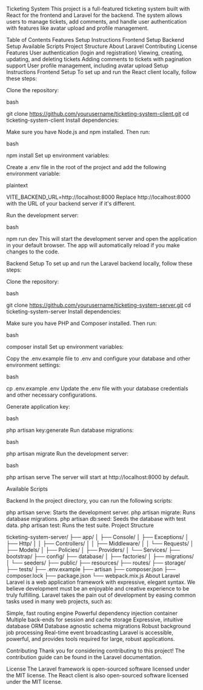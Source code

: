 Ticketing System
This project is a full-featured ticketing system built with React for the frontend and Laravel for the backend. The system allows users to manage tickets, add comments, and handle user authentication with features like avatar upload and profile management.

Table of Contents
Features
Setup Instructions
Frontend Setup
Backend Setup
Available Scripts
Project Structure
About Laravel
Contributing
License
Features
User authentication (login and registration)
Viewing, creating, updating, and deleting tickets
Adding comments to tickets with pagination support
User profile management, including avatar upload
Setup Instructions
Frontend Setup
To set up and run the React client locally, follow these steps:

Clone the repository:

bash
 
git clone https://github.com/yourusername/ticketing-system-client.git
cd ticketing-system-client
Install dependencies:

Make sure you have Node.js and npm installed. Then run:

bash
 
npm install
Set up environment variables:

Create a .env file in the root of the project and add the following environment variable:

plaintext
 
VITE_BACKEND_URL=http://localhost:8000
Replace http://localhost:8000 with the URL of your backend server if it's different.

Run the development server:

bash
 
npm run dev
This will start the development server and open the application in your default browser. The app will automatically reload if you make changes to the code.

Backend Setup
To set up and run the Laravel backend locally, follow these steps:

Clone the repository:

bash
 
git clone https://github.com/yourusername/ticketing-system-server.git
cd ticketing-system-server
Install dependencies:

Make sure you have PHP and Composer installed. Then run:

bash
 
composer install
Set up environment variables:

Copy the .env.example file to .env and configure your database and other environment settings:

bash
 
cp .env.example .env
Update the .env file with your database credentials and other necessary configurations.

Generate application key:

bash
 
php artisan key:generate
Run database migrations:

bash
 
php artisan migrate
Run the development server:

bash
 
php artisan serve
The server will start at http://localhost:8000 by default.

Available Scripts

Backend
In the project directory, you can run the following scripts:

php artisan serve: Starts the development server.
php artisan migrate: Runs database migrations.
php artisan db:seed: Seeds the database with test data.
php artisan test: Runs the test suite.
Project Structure

ticketing-system-server/
├── app/
│   ├── Console/
│   ├── Exceptions/
│   ├── Http/
│   │   ├── Controllers/
│   │   ├── Middleware/
│   │   └── Requests/
│   ├── Models/
│   ├── Policies/
│   ├── Providers/
│   └── Services/
├── bootstrap/
├── config/
├── database/
│   ├── factories/
│   ├── migrations/
│   └── seeders/
├── public/
├── resources/
├── routes/
├── storage/
├── tests/
├── .env.example
├── artisan
├── composer.json
├── composer.lock
├── package.json
└── webpack.mix.js
About Laravel
Laravel is a web application framework with expressive, elegant syntax. We believe development must be an enjoyable and creative experience to be truly fulfilling. Laravel takes the pain out of development by easing common tasks used in many web projects, such as:

Simple, fast routing engine
Powerful dependency injection container
Multiple back-ends for session and cache storage
Expressive, intuitive database ORM
Database agnostic schema migrations
Robust background job processing
Real-time event broadcasting
Laravel is accessible, powerful, and provides tools required for large, robust applications.

Contributing
Thank you for considering contributing to this project! The contribution guide can be found in the Laravel documentation.

License
The Laravel framework is open-sourced software licensed under the MIT license. The React client is also open-sourced software licensed under the MIT license.
